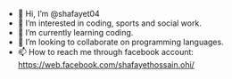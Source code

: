 - 👋 Hi, I’m @shafayet04
- 👀 I’m interested in coding, sports and social work.
- 🌱 I’m currently learning coding.
- 💞️ I’m looking to collaborate on programming languages.
- 📫 How to reach me through facebook account: https://web.facebook.com/shafayethossain.ohi/


<!---
shafayet04/shafayet04 is a ✨ special ✨ repository because its `README.md` (this file) appears on your GitHub profile.
You can click the Preview link to take a look at your changes.
--->
